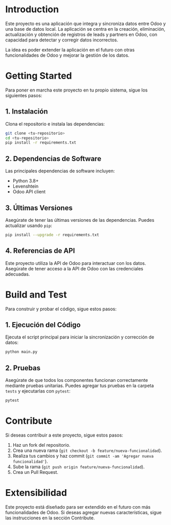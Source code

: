 # Introduction

Este proyecto es una aplicación que integra y sincroniza datos entre Odoo y una base de datos local. La aplicación se
centra en la creación, eliminación, actualización y obtención de registros de leads y partners en Odoo, con capacidad
para detectar y corregir datos incorrectos.

La idea es poder extender la aplicación en el futuro con otras funcionalidades de Odoo y mejorar la gestión de los
datos.

# Getting Started

Para poner en marcha este proyecto en tu propio sistema, sigue los siguientes pasos:

## 1. Instalación

Clona el repositorio e instala las dependencias:

```bash
git clone <tu-repositorio>
cd <tu-repositorio>
pip install -r requirements.txt
```

## 2. Dependencias de Software

Las principales dependencias de software incluyen:

- Python 3.8+
- Levenshtein
- Odoo API client

## 3. Últimas Versiones

Asegúrate de tener las últimas versiones de las dependencias. Puedes actualizar usando `pip`:

```bash
pip install --upgrade -r requirements.txt
```

## 4. Referencias de API

Este proyecto utiliza la API de Odoo para interactuar con los datos. Asegúrate de tener acceso a la API de Odoo con las
credenciales adecuadas.

# Build and Test

Para construir y probar el código, sigue estos pasos:

## 1. Ejecución del Código

Ejecuta el script principal para iniciar la sincronización y corrección de datos:

```bash
python main.py
```

## 2. Pruebas

Asegúrate de que todos los componentes funcionan correctamente mediante pruebas unitarias. Puedes agregar tus pruebas en
la carpeta `tests` y ejecutarlas con `pytest`:

```bash
pytest 
```
# Contribute

Si deseas contribuir a este proyecto, sigue estos pasos:

1. Haz un fork del repositorio.
2. Crea una nueva rama (`git checkout -b feature/nueva-funcionalidad`).
3. Realiza tus cambios y haz commit (`git commit -am 'Agregar nueva funcionalidad'`).
4. Sube la rama (`git push origin feature/nueva-funcionalidad`).
5. Crea un Pull Request.

# Extensibilidad

Este proyecto está diseñado para ser extendido en el futuro con más funcionalidades de Odoo. Si deseas agregar nuevas
características, sigue las instrucciones en la sección Contribute.